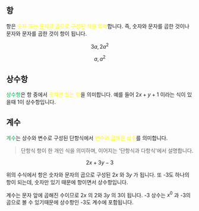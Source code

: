 ## 항
항은 <font color="#ffff00">숫자 또는 문자의 곱으로 구성된 식을 의미</font>합니다. 즉, 숫자와 문자를 곱한 것이나 문자와 문자를 곱한 것이 항이 됩니다.

$$3a, 2a^2$$

$$a, a^2$$
## 상수항

<font color="#00b050">상수항</font>은 항 중에서<font color="#ffff00"> 숫자만 있는 항</font>을 의미합니다. 예를 들어 $2x+y+1$ 이라는 식이 있을때 1이 상수항입니다.

## 계수

<font color="#00b050">계수</font>는 상수와 변수로 구성된 단항식에서 <font color="#ffff00">변수와 곱해진 상수</font>를 의미합니다.


> 단항식
> 항이 한 개인 식을 의미하며, 이어지는 '단항식과 다항식'에서 설명합니다.


$$2x+3y-3$$

위의 수식에서 항은 숫자와 문자의 곱으로 구성된 $2x$ 와 $3y$ 가 됩니다. 또 -3도 하나의 항이 되는데, 숫자만 있기 때문에 항이면서 상수항입니다.

계수는 문자 앞에 곱해진 수이므로 $2x$ 의 2와 $3y$ 의 3이 됩니다. -3 상수는 $x^0$ 과 -3의 곱으로 볼 수 있기때문에 상수항인 -3도 계수에 포함됩니다.
